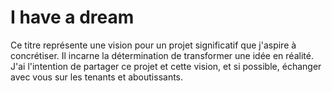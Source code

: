 # I have a dream

Ce titre représente une vision pour un projet significatif que j'aspire à concrétiser. Il incarne la détermination de transformer une idée en réalité. J'ai l'intention de partager ce projet et cette vision, et si possible, échanger avec vous sur les tenants et aboutissants.
